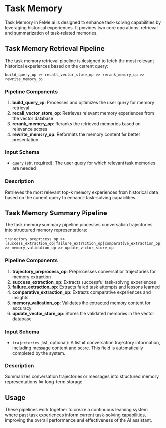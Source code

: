# Task Memory

Task Memory in ReMe.ai is designed to enhance task-solving capabilities by leveraging historical experiences. It provides two core operations: retrieval and summarization of task-related memories.

## Task Memory Retrieval Pipeline

The task memory retrieval pipeline is designed to fetch the most relevant historical experiences based on the current query:

```
build_query_op >> recall_vector_store_op >> rerank_memory_op >> rewrite_memory_op
```

### Pipeline Components

1. **build_query_op**: Processes and optimizes the user query for memory retrieval
2. **recall_vector_store_op**: Retrieves relevant memory experiences from the vector database
3. **rerank_memory_op**: Reranks the retrieved memories based on relevance scores
4. **rewrite_memory_op**: Reformats the memory content for better presentation

### Input Schema
- `query` (str, required): The user query for which relevant task memories are needed

### Description
Retrieves the most relevant top-k memory experiences from historical data based on the current query to enhance task-solving capabilities.

## Task Memory Summary Pipeline

The task memory summary pipeline processes conversation trajectories into structured memory representations:

```
trajectory_preprocess_op >> (success_extraction_op|failure_extraction_op|comparative_extraction_op) >> memory_validation_op >> update_vector_store_op
```

### Pipeline Components

1. **trajectory_preprocess_op**: Preprocesses conversation trajectories for memory extraction
2. **success_extraction_op**: Extracts successful task-solving experiences
3. **failure_extraction_op**: Extracts failed task attempts and lessons learned
4. **comparative_extraction_op**: Extracts comparative experiences and insights
5. **memory_validation_op**: Validates the extracted memory content for accuracy
6. **update_vector_store_op**: Stores the validated memories in the vector database

### Input Schema
- `trajectories` (list, optional): A list of conversation trajectory information, including message content and score. This field is automatically completed by the system.

### Description
Summarizes conversation trajectories or messages into structured memory representations for long-term storage.

## Usage

These pipelines work together to create a continuous learning system where past task experiences inform current task-solving capabilities, improving the overall performance and effectiveness of the AI assistant.
